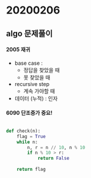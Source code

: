 # 20200206

## algo 문제풀이

#### 2005 재귀

- base case : 
  - 정답을 찾았을 때
  - 못 찾았을 때
- recursive step
  - 계속 가야할 때
- 데이터 (누적) : 인자

#### 6090 단조증가 중요!

```python

def check(n):
    flag = True
    while n:
        n, r = n // 10, n % 10
        if n % 10 > r:
            return False
        
    return flag
```

